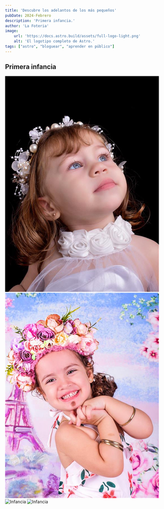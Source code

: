 ```yaml
---
title: 'Descubre los adelantos de los más pequeños'
pubDate: 2024-Febrero
description: 'Primera infancia.'
author: 'La Foteria'
image:
    url: 'https://docs.astro.build/assets/full-logo-light.png'
    alt: 'El logotipo completo de Astro.'
tags: ["astro", "bloguear", "aprender en público"]
---
```




## Primera infancia

![Infancia][path]
![Infancia][path2]
![Infancia][path3]
![Infancia][path4]

[path]: ../../../assets/infancia/01.JPG
[path2]: ../../../assets/infancia/02.JPG
[path3]: ../../../assets/infancia/03.JPG
[path4]: ../../../assets/infancia/04.JPG
